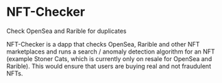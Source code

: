 # NFT-Checker
Check OpenSea and Rarible for duplicates


NFT-Checker is a dapp that checks OpenSea, Rarible and other NFT marketplaces and runs a search / anomaly detection algorithm for an NFT (example Stoner Cats, which is currently only on resale for OpenSea and Rarible). This would ensure that users are buying real and not fraudulent NFTs. 
